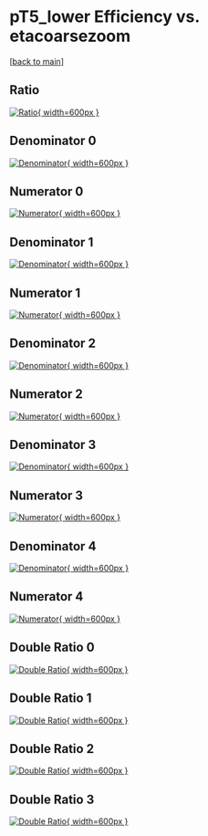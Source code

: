 # pT5_lower Efficiency vs. etacoarsezoom

[[back to main](./)]



## Ratio

[![Ratio](../mtv/var/pT5_lower_vtr_211_0_eff_etacoarsezoom.png){ width=600px }](../mtv/var/pT5_lower_vtr_211_0_eff_etacoarsezoom.pdf)

## Denominator 0

[![Denominator](../mtv/den/pT5_lower_vtr_211_0_eff_etacoarsezoom_den0.png){ width=600px }](../mtv/den/pT5_lower_vtr_211_0_eff_etacoarsezoom_den0.pdf)

## Numerator 0

[![Numerator](../mtv/num/pT5_lower_vtr_211_0_eff_etacoarsezoom_num0.png){ width=600px }](../mtv/num/pT5_lower_vtr_211_0_eff_etacoarsezoom_num0.pdf)

## Denominator 1

[![Denominator](../mtv/den/pT5_lower_vtr_211_0_eff_etacoarsezoom_den1.png){ width=600px }](../mtv/den/pT5_lower_vtr_211_0_eff_etacoarsezoom_den1.pdf)

## Numerator 1

[![Numerator](../mtv/num/pT5_lower_vtr_211_0_eff_etacoarsezoom_num1.png){ width=600px }](../mtv/num/pT5_lower_vtr_211_0_eff_etacoarsezoom_num1.pdf)

## Denominator 2

[![Denominator](../mtv/den/pT5_lower_vtr_211_0_eff_etacoarsezoom_den2.png){ width=600px }](../mtv/den/pT5_lower_vtr_211_0_eff_etacoarsezoom_den2.pdf)

## Numerator 2

[![Numerator](../mtv/num/pT5_lower_vtr_211_0_eff_etacoarsezoom_num2.png){ width=600px }](../mtv/num/pT5_lower_vtr_211_0_eff_etacoarsezoom_num2.pdf)

## Denominator 3

[![Denominator](../mtv/den/pT5_lower_vtr_211_0_eff_etacoarsezoom_den3.png){ width=600px }](../mtv/den/pT5_lower_vtr_211_0_eff_etacoarsezoom_den3.pdf)

## Numerator 3

[![Numerator](../mtv/num/pT5_lower_vtr_211_0_eff_etacoarsezoom_num3.png){ width=600px }](../mtv/num/pT5_lower_vtr_211_0_eff_etacoarsezoom_num3.pdf)

## Denominator 4

[![Denominator](../mtv/den/pT5_lower_vtr_211_0_eff_etacoarsezoom_den4.png){ width=600px }](../mtv/den/pT5_lower_vtr_211_0_eff_etacoarsezoom_den4.pdf)

## Numerator 4

[![Numerator](../mtv/num/pT5_lower_vtr_211_0_eff_etacoarsezoom_num4.png){ width=600px }](../mtv/num/pT5_lower_vtr_211_0_eff_etacoarsezoom_num4.pdf)

## Double Ratio 0

[![Double Ratio](../mtv/ratio/pT5_lower_vtr_211_0_eff_etacoarsezoom_ratio0.png){ width=600px }](../mtv/ratio/pT5_lower_vtr_211_0_eff_etacoarsezoom_ratio0.pdf)

## Double Ratio 1

[![Double Ratio](../mtv/ratio/pT5_lower_vtr_211_0_eff_etacoarsezoom_ratio1.png){ width=600px }](../mtv/ratio/pT5_lower_vtr_211_0_eff_etacoarsezoom_ratio1.pdf)

## Double Ratio 2

[![Double Ratio](../mtv/ratio/pT5_lower_vtr_211_0_eff_etacoarsezoom_ratio2.png){ width=600px }](../mtv/ratio/pT5_lower_vtr_211_0_eff_etacoarsezoom_ratio2.pdf)

## Double Ratio 3

[![Double Ratio](../mtv/ratio/pT5_lower_vtr_211_0_eff_etacoarsezoom_ratio3.png){ width=600px }](../mtv/ratio/pT5_lower_vtr_211_0_eff_etacoarsezoom_ratio3.pdf)

